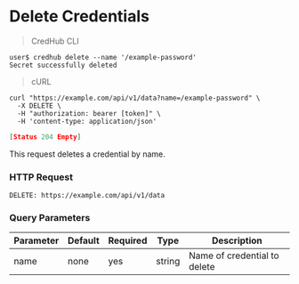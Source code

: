 # Delete Credentials

> CredHub CLI

```shell
user$ credhub delete --name '/example-password'
Secret successfully deleted
```

> cURL

```shell
curl "https://example.com/api/v1/data?name=/example-password" \
  -X DELETE \
  -H "authorization: bearer [token]" \
  -H 'content-type: application/json'
```

```json
[Status 204 Empty]
```

This request deletes a credential by name. 

### HTTP Request

`DELETE: https://example.com/api/v1/data`

### Query Parameters

Parameter | Default | Required | Type | Description
--------- | --------- | --------- | --------- | -----------
name | none | yes | string | Name of credential to delete
